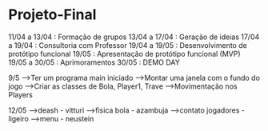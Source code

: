 # Projeto-Final
11/04 a 13/04 : Formação de grupos
13/04 a 17/04 : Geração de ideias
17/04 a 19/04 : Consultoria com Professor
19/04 a 19/05 : Desenvolvimento de protótipo funcional
19/05 : Apresentação de protótipo funcional (MVP)
19/05 a 30/05 : Aprimoramentos 30/05 : DEMO DAY

9/5
-->Ter um programa main iniciado
-->Montar uma janela com o fundo do jogo
-->Criar as classes de Bola, Player1, Trave
-->Movimentação nos Players

12/05
-->deash - vitturi
-->fisica bola - azambuja
-->contato jogadores - ligeiro
-->menu - neustein
